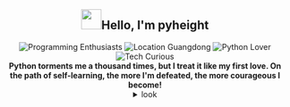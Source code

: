 <h2 align="center"><img src="https://media.giphy.com/media/hvRJCLFzcasrR4ia7z/giphy.gif" width="36">Hello, I'm pyheight</h2>

<div align="center">    
<img src="https://img.shields.io/badge/Programming-enthusiasts-blueviolet?style=flat-square&logo=dev.to" alt="Programming Enthusiasts"/>
<img src="https://img.shields.io/badge/Location-Guangdong-green?style=flat-square&logo=googlemaps" alt="Location Guangdong"/>
<img src="https://img.shields.io/badge/Python-Lover-informational?style=flat-square&logo=python" alt="Python Lover"/>
<img src="https://img.shields.io/badge/Tech-Curious-yellow?style=flat-square&logo=rss" alt="Tech Curious"/>
<br>
<b>Python torments me a thousand times, but I treat it like my first love. On the path of self-learning, the more I'm defeated, the more courageous I become!</b>
</div>

<details close align="center">  
<summary>look</summary>  

<div align="center">  
<img src="https://github-readme-stats.vercel.app/api?username=pyheight&theme=tokyonight" alt="">
<img src="https://streak-stats.demolab.com?user=pyheight&theme=iceberg&hide_border=%E7%9C%9F%E5%AE%9E%E7%9A%84" alt="GitHub Streak">  
</div>

<h3>👀My Projects</h3>  
<h4>ttk file explorer</h4>
<a href="https://github.com/pyheight/ttk-file-explorer/">Repository</a> | <a href="https://pyheight.github.io/ttk-file-explorer/">Website</a>    

<h3>🌱Contact Me</h3>  
<div align="center">    
<a href="https://github.com/pyheight"> <img src="https://img.shields.io/badge/GitHub-pyheight-black?style=social&logo=github" alt="GitHub"></a>    
<a href="mailto:276581780@qq.com"><img src="https://img.shields.io/badge/Email-276581780%40qq.com-blue?style=social&logo=gmail" alt="Email"></a>    
<a href="https://www.zhihu.com/people/height-8"><img src="https://img.shields.io/badge/Zhihu-Homepage-blue?style=flat-square&logo=zhihu" alt="Zhihu"></a>    
<a href="https://blog.csdn.net/2302_82330415"><img src="https://img.shields.io/badge/CSDN-Blog-orange?style=flat-square&logo=blogger&logoColor=orange" alt="CSDN Blog"></a>  
</div>

</details>

<div align="center">
<img src="https://count.getloli.com/get/@pyheight?theme=rule34" alt="">
</div>

